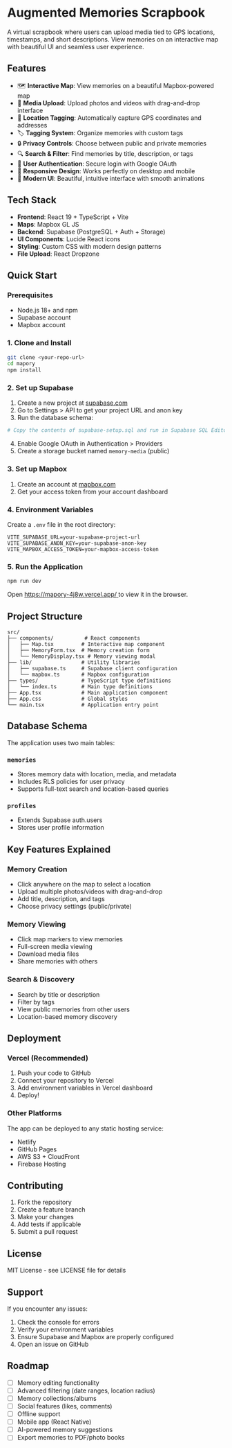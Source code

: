 # Augmented Memories Scrapbook

A virtual scrapbook where users can upload media tied to GPS locations, timestamps, and short descriptions. View memories on an interactive map with beautiful UI and seamless user experience.

## Features

- 🗺️ **Interactive Map**: View memories on a beautiful Mapbox-powered map
- 📸 **Media Upload**: Upload photos and videos with drag-and-drop interface
- 📍 **Location Tagging**: Automatically capture GPS coordinates and addresses
- 🏷️ **Tagging System**: Organize memories with custom tags
- 🔒 **Privacy Controls**: Choose between public and private memories
- 🔍 **Search & Filter**: Find memories by title, description, or tags
- 👤 **User Authentication**: Secure login with Google OAuth
- 📱 **Responsive Design**: Works perfectly on desktop and mobile
- 🎨 **Modern UI**: Beautiful, intuitive interface with smooth animations

## Tech Stack

- **Frontend**: React 19 + TypeScript + Vite
- **Maps**: Mapbox GL JS
- **Backend**: Supabase (PostgreSQL + Auth + Storage)
- **UI Components**: Lucide React icons
- **Styling**: Custom CSS with modern design patterns
- **File Upload**: React Dropzone

## Quick Start

### Prerequisites

- Node.js 18+ and npm
- Supabase account
- Mapbox account

### 1. Clone and Install

```bash
git clone <your-repo-url>
cd mapory
npm install
```

### 2. Set up Supabase

1. Create a new project at [supabase.com](https://supabase.com)
2. Go to Settings > API to get your project URL and anon key
3. Run the database schema:

```bash
# Copy the contents of supabase-setup.sql and run in Supabase SQL Editor
```

4. Enable Google OAuth in Authentication > Providers
5. Create a storage bucket named `memory-media` (public)

### 3. Set up Mapbox

1. Create an account at [mapbox.com](https://mapbox.com)
2. Get your access token from your account dashboard

### 4. Environment Variables

Create a `.env` file in the root directory:

```env
VITE_SUPABASE_URL=your-supabase-project-url
VITE_SUPABASE_ANON_KEY=your-supabase-anon-key
VITE_MAPBOX_ACCESS_TOKEN=your-mapbox-access-token
```

### 5. Run the Application

```bash
npm run dev
```

Open [https://mapory-4j8w.vercel.app/
](https://mapory-4j8w.vercel.app/) to view it in the browser.

## Project Structure

```
src/
├── components/          # React components
│   ├── Map.tsx         # Interactive map component
│   ├── MemoryForm.tsx  # Memory creation form
│   └── MemoryDisplay.tsx # Memory viewing modal
├── lib/                # Utility libraries
│   ├── supabase.ts     # Supabase client configuration
│   └── mapbox.ts       # Mapbox configuration
├── types/              # TypeScript type definitions
│   └── index.ts        # Main type definitions
├── App.tsx             # Main application component
├── App.css             # Global styles
└── main.tsx            # Application entry point
```

## Database Schema

The application uses two main tables:

### `memories`

- Stores memory data with location, media, and metadata
- Includes RLS policies for user privacy
- Supports full-text search and location-based queries

### `profiles`

- Extends Supabase auth.users
- Stores user profile information

## Key Features Explained

### Memory Creation

- Click anywhere on the map to select a location
- Upload multiple photos/videos with drag-and-drop
- Add title, description, and tags
- Choose privacy settings (public/private)

### Memory Viewing

- Click map markers to view memories
- Full-screen media viewing
- Download media files
- Share memories with others

### Search & Discovery

- Search by title or description
- Filter by tags
- View public memories from other users
- Location-based memory discovery

## Deployment

### Vercel (Recommended)

1. Push your code to GitHub
2. Connect your repository to Vercel
3. Add environment variables in Vercel dashboard
4. Deploy!

### Other Platforms

The app can be deployed to any static hosting service:

- Netlify
- GitHub Pages
- AWS S3 + CloudFront
- Firebase Hosting

## Contributing

1. Fork the repository
2. Create a feature branch
3. Make your changes
4. Add tests if applicable
5. Submit a pull request

## License

MIT License - see LICENSE file for details

## Support

If you encounter any issues:

1. Check the console for errors
2. Verify your environment variables
3. Ensure Supabase and Mapbox are properly configured
4. Open an issue on GitHub

## Roadmap

- [ ] Memory editing functionality
- [ ] Advanced filtering (date ranges, location radius)
- [ ] Memory collections/albums
- [ ] Social features (likes, comments)
- [ ] Offline support
- [ ] Mobile app (React Native)
- [ ] AI-powered memory suggestions
- [ ] Export memories to PDF/photo books
